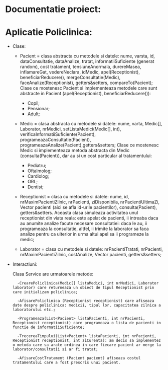 # Documentatie proiect:
# Aplicatie Policlinica:

- Clase:

    - Pacient = clasa abstracta cu metodele si datele: nume, varsta, id, dataConsultatie, dataAnalize, tratat, informatiiSuficiente (generat random), cost tratament, tensiuneAnormala, durereMasea, inflamareGat, vedereNeclara, idMedic, apel(Receptionist), beneficiarReducere(), mergeConsultatie(Medic), faceAnalize(Receptionist), getters&setters, compareTo(Pacient);
    	Clase ce mostenesc Pacient si implementeaza metodele care sunt abstracte in Pacient (apel(Receptionist), beneficiarReducere()):
		- Copil;
		- Pensionar;
		- Adult;

    - Medic = clasa abstracta cu metodele si datele: nume, varta, Medic[], Laborator, nrMedici, setListaMedici(Medic[], int), verificaInformatiiSuficiente(Pacient), programeazaConsultatie(Pacient), programeazaAnalize(Pacient),getters&setters;
    	Clase ce mostenesc Medic si implementeaza metoda abstracta din Medic (consulta(Pacient)), dar au si un cost particular al tratamentului:
		- Pediatru;
		- Oftalmolog;
		- Cardiolog;
		- ORL;
		- Dentist;
	
    - Receptionist = clasa cu metodele si datele: nume, id, nrMaximPacientiZilnic, nrPacienti, ziDisponibila, nrPacientiUltimaZi, Vector<Integer> pacienti (aici se afla id-urile pacientilor), consulta(Pacient), getters&setters. Aceasta clasa simuleaza activitatea unul receptionist din viata reala: este apelat de pacienti, ii intreaba daca au anumite analize facute necesare consultatiei: daca le au, ii programeaza la consultatie, altfel, ii trimite la laborator sa faca analize pentru ca ulterior in urma altui apel sa ii programeze la medic;
	
    - Laborator = clasa cu metodele si datele: nrPacientiTratati, nrPacienti, nrMaximPacientiZilnic, costAnalize, Vector<Integer> pacienti, getters&setters;
	
- Interactiuni:

	Clasa Service are urmatoarele metode:
	
		-CrearePoliclinica(Medic[] listaMedici, int nrMedici, Laborator laborator) care returneaza un obiect de tipul Receptionist prin care initializam policlinica;
		
		-AfisarePoliclinica (Receptionist receptionist) care afiseaza date despre policlinica: medicii, tipul lor, capacitatea zilnica a laboratorului etc.;
		
		-Programeaza(List<Pacient> listaPacienti, int nrPacienti, Receptionist receptionist) care programeaza o lista de pacienti in functie de informatiiSuficiente;
		
		-TrecereaTimpului(List<Pacient> listaPacienti, int nrPacienti, Receptionist receptionist, int ziCurenta): am decis sa implementez o metoda care sa arate ordinea in care fiecare pacient ar merge la laborator/consultatii si ar fi tratat;
		
		-AfisareCostTratament (Pacient pacient) afiseaza costul tratamentului care a fost prescris unui pacient.
	
